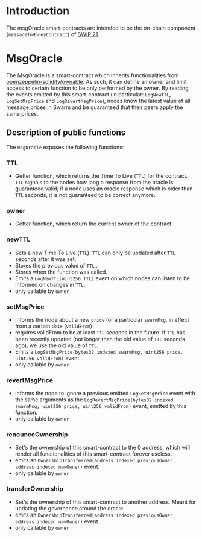 # Introduction
The msgOracle smart-contracts are intended to be the on-chain component (`messageToHoneyContract`) of [SWIP 21](https://github.com/ethersphere/SWIPs/blob/bddd78a24ae4c036cb63f79578cf26c2ec9195a9/SWIPs/swip-21-message_to_honey.md).

# MsgOracle
The MsgOracle is a smart-contract which inherits functionalities from [openzeppelin-solidity/ownable](https://github.com/OpenZeppelin/openzeppelin-contracts/blob/master/contracts/ownership/Ownable.sol). As such, it can define an owner and limit access to certain function to be only performed by the owner. 
By reading the events emitted by this smart-contract (in particular: `LogNewTTL`, `LogSetMsgPrice` and `LogRevertMsgPrice`), nodes know the latest value of all message prices in Swarm and be guaranteed that their peers apply the same prices.

## Description of public functions
The `msgOracle` exposes the following functions:

### TTL
- Getter function, which returns the Time To Live (`TTL`) for the contract. `TTL` signals to the nodes how long a response from the oracle is guaranteed valid; if a node uses an oracle response which is older than `TTL` seconds, it is not guaranteed to be correct anymore.

### owner
- Getter function, which return the current owner of the contract.

### newTTL 
- Sets a new Time To Live (`TTL`). `TTL` can only be updated after `TTL` seconds after it was set. 
- Stores the previous value of `TTL` .
- Stores when the function was called.
- Emits a `LogNewTTL(uint256 TTL)` event on which nodes can listen to be informed on changes in `TTL`.
- only callable by `owner`

### setMsgPrice 
- informs the node about a new `price` for a particular `swarmMsg`, in effect from a certain date (`validFrom`)
- requires validFrom to be at least `TTL` seconds in the future. If `TTL` has been recently updated (not longer than the old value of `TTL` seconds ago), we use the old value of `TTL`.
- Emits a `LogSetMsgPrice(bytes32 indexed swarmMsg, uint256 price, uint256 validFrom)` event.
- only callable by `owner`

### revertMsgPrice
- informs the node to ignore a previous emitted `LogSetMsgPrice` event with the same arguments as the `LogRevertMsgPrice(bytes32 indexed swarmMsg, uint256 price, uint256 validFrom)` event, emitted by this function. 
- only callable by `owner`

### renounceOwnership
- Set's the ownership of this smart-contract to the 0 address, which will render all functionalities of this smart-contract forever useless. 
- emits an `OwnershipTransferred(address indexed previousOwner, address indexed newOwner)` event.
- only callable by `owner`

### transferOwnership
- Set's the ownership of this smart-contract to another address. Meant for updating the governance around the oracle.
- emits an `OwnershipTransferred(address indexed previousOwner, address indexed newOwner)` event.
- only callable by `owner`
